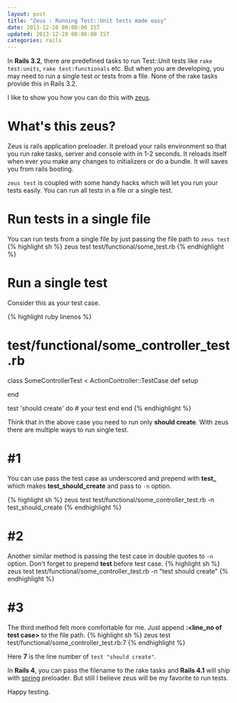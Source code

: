 ```yaml
---
layout: post
title: "Zeus : Running Test::Unit tests made easy"
date: 2013-12-28 00:00:00 IST
updated: 2013-12-28 00:00:00 IST
categories: rails
---
```


In **Rails 3.2**, there are predefined tasks to run Test::Unit tests like `rake test:units`, `rake test:functionals` etc. But when you are developing, you may need to run a single test or tests from a file. None of the rake tasks provide this in Rails 3.2.

I like to show you how you can do this with [zeus](https://github.com/burke/zeus).

# What's this zeus?
Zeus is rails application preloader. It preload your rails environment so that you run rake tasks, server and console with in 1-2 seconds. It reloads itself when ever you make any changes to initializers or do a bundle. It will saves you from rails booting.

`zeus test` is coupled with some handy hacks which will let you run your tests easily. You can run all tests in a file or a single test.

# Run tests in a single file
You can run tests from a single file by just passing the file path to `zeus test`
{% highlight sh %}
zeus test test/functional/some_test.rb
{% endhighlight %}


# Run a single test
Consider this as your test case.

{% highlight ruby linenos %}
# test/functional/some_controller_test.rb
class SomeControllerTest < ActionController::TestCase
  def setup

  end

  test 'should create' do
    # your test
  end
end
{% endhighlight %}

Think that in the above case you need to run only **should create**. With zeus there are multiple ways to run single test.

# \#1
You can use pass the test case as underscored and prepend with **test_** which makes **test\_should\_create** and pass to `-n` option.

{% highlight sh %}
zeus test test/functional/some_controller_test.rb -n test_should_create
{% endhighlight %}

# \#2

Another similar method is passing the test case in double quotes to `-n` option. Don't forget to prepend **test** before test case.
{% highlight sh %}
zeus test test/functional/some_controller_test.rb -n "test should create"
{% endhighlight %}

# \#3

The third method felt more comfortable for me. Just append **:\<line_no of test case\>** to the file path.
{% highlight sh %}
zeus test test/functional/some_controller_test.rb:7
{% endhighlight %}

Here **7** is the line number of `test "should create"`.

In **Rails 4**, you can pass the filename to the rake tasks and **Rails 4.1** will ship with [spring](https://github.com/jonleighton/spring) preloader. But still I believe zeus will be my favorite to run tests.

Happy testing.
